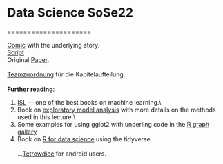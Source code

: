 # Data Science SoSe22
=====================

[Comic](https://betaandbit.github.io/RML/) with the underlying story.\
[Script](https://htmlpreview.github.io/?https://raw.githubusercontent.com/MI2DataLab/ResponsibleML-UseR2021/main/modelsXAI.html)\
Original [Paper](https://doi.org/10.1080/01605682.2021.1922098).\
\
[Teamzuordnung](https://docs.google.com/spreadsheets/d/181I9S5Wi7Kx5SIVX8bA4aWqgWO_4ldaaRfmVX5Artws/edit?usp=sharing) für die Kapitelaufteilung.\
\
**Further reading**:
1) [ISL](https://www.statlearning.com/)  -- one of the best books on machine learning.\
2) Book on [exploratory model analysis](https://ema.drwhy.ai/) with more details on the methods used in this lecture.\
3) Some examples for using gglot2 with underling code in the [R graph gallery](https://r-graph-gallery.com/ggplot2-package.html)
4) Book on [R for data science](https://r4ds.had.co.nz/) using the tidyverse.\
\
...[Tetrowdice](https://play.google.com/store/apps/details?id=com.NilsRaabe.Tetrowdice) for android users. 

